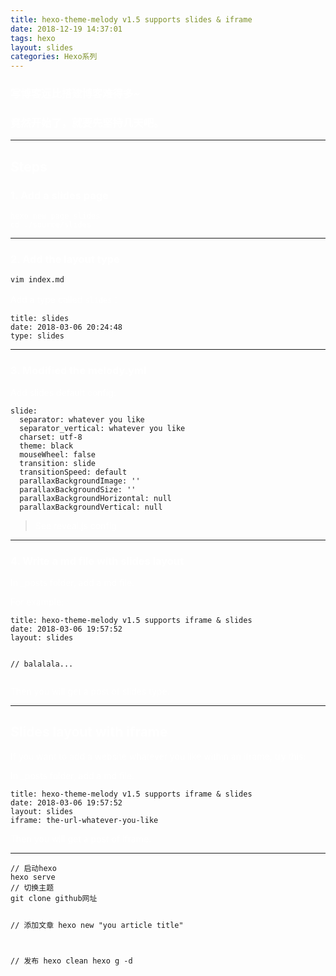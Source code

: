 ```yaml
---
title: hexo-theme-melody v1.5 supports slides & iframe
date: 2018-12-19 14:37:01
tags: hexo
layout: slides
categories: Hexo系列
---
```


<section>
<h3 style="color:#fff">写博客远比搭建博客难得多~</h3>
<h3 style="color:#fff">竟然开始了，就要先坚持几天吧。</h3>
</section>

---

<section data-background-color="#C7916B">
<h2 style="color:#fff">Steps</h2>
<h3 style="color:#fff">1. Add a slides page</h3>
<pre style="color:#fff"><code>hexo new page slides
cd ./source/slides
</code></pre>
</section>

---

<section data-background-color="#00C4B6">
<h3 style="color:#fff">2. Add the layout type</h3>
<pre><code class="lang-bash hljs">vim index.md
</code></pre>
<p style="color:#fff">Add a type called <code>slides</code>：</p>
<pre><code class="lang-yaml hljs">title: slides
date: 2018-03-06 20:24:48
type: slides
</code></pre>
</section>

---

<section data-background-color="#1B9EF3">
<h3  style="color:#fff">3. Modified the melody.yml</h3>
<p style="color:#fff">Add slides default config:</p>
<pre><code class="lang-yaml hljs">slide:
  separator: whatever you like
  separator_vertical: whatever you like
  charset: utf-8
  theme: black
  mouseWheel: false
  transition: slide
  transitionSpeed: default
  parallaxBackgroundImage: ''
  parallaxBackgroundSize: ''
  parallaxBackgroundHorizontal: null
  parallaxBackgroundVertical: null
</code></pre>
<blockquote>
<p style="color:#fff">See reveal.js config</p>
</blockquote>
</section>

---

<section data-background-color="#F47466">
<h3 style="color:#fff">4. Write a md file with slides layout</h3>
<p style="color:#fff">In _posts folder, add a md file.</p>
<p style="color:#fff">For example:</p>
<pre><code class="hljs yaml">title: hexo-theme-melody v1.5 supports iframe & slides
date: 2018-03-06 19:57:52
layout: slides

// balalala...
</code></pre>
<p style="color:#fff">Then you will get a post of slides type.</p>
</section>

---

<section>
<h2 style="color:#fff">Slides layout with iframe</h2>
<p style="color:#fff">If you want to add a website whatever you like within an iframe, try this:</p>
<p style="color:#fff">In _posts folder, add a md file.</p>
<pre><code class="hljs yaml">title: hexo-theme-melody v1.5 supports iframe & slides
date: 2018-03-06 19:57:52
layout: slides
iframe: the-url-whatever-you-like
</code></pre>
<p style="color:#fff">Then you will get a post of iframe.</p>
</section>

---

<section data-background-color="69C282">
<pre><code>// 启动hexo
hexo serve
// 切换主题
git clone github网址

// 添加文章
hexo new "you article title"

// 发布
hexo clean
hexo g -d
</code></pre>
</section>